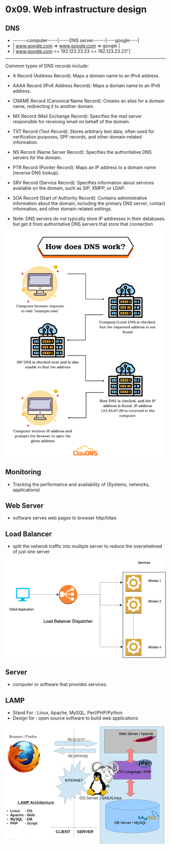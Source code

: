 #  0x09. Web infrastructure design 


## DNS
- -------computer-----|-----DNS server------|----google----|
- | www.google.com  =>  www.google.com => google    | 
- | www.google.com  <=  192.123.23.23 <= 192.123.23.23"|
- ---------------------------------------------------------

 Common types of DNS records include:

- A Record (Address Record): Maps a domain name to an IPv4 address.

- AAAA Record (IPv6 Address Record): Maps a domain name to an IPv6 address.

- CNAME Record (Canonical Name Record): Creates an alias for a domain name, redirecting it to another domain.

- MX Record (Mail Exchange Record): Specifies the mail server responsible for receiving email on behalf of the domain.

- TXT Record (Text Record): Stores arbitrary text data, often used for verification purposes, SPF records, and other domain-related information.

- NS Record (Name Server Record): Specifies the authoritative DNS servers for the domain.

- PTR Record (Pointer Record): Maps an IP address to a domain name (reverse DNS lookup).

- SRV Record (Service Record): Specifies information about services available on the domain, such as SIP, XMPP, or LDAP.

- SOA Record (Start of Authority Record): Contains administrative information about the domain, including the primary DNS server, contact information, and other domain-related settings.

- Note:  DNS servers do not typically store IP addresses in their databases. but get it from authoritative DNS servers that store that connection

<img src="imgs/DNS.png">

## Monitoring

- Tracking the performance and availability of (Systems, networks, applications)

## Web Server
- software serves web pages to browser http/https

## Load Balancer
- split the netwrok traffic into mulitple server to reduce the overwhelmed of just one server
<img src="imgs/LoadBalancer.png">

## Server
- computer or software that provides services.
## LAMP
- Stand For  : Linux, Apache, MySQL, Perl/PHP/Python
- Design for :  open source software to build web applications
<img src="imgs/LAMP.png">
